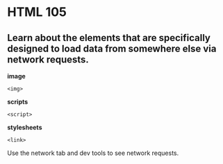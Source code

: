 # HTML 105

## Learn about the elements that are specifically designed to load data from somewhere else via network requests.

**image**
```
<img>
```

**scripts**
```
<script>
```

**stylesheets**
```
<link>
```

Use the network tab and dev tools to see network requests.